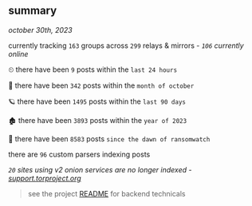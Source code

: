 
## summary
_october 30th, 2023_

currently tracking `163` groups across `299` relays & mirrors - _`106` currently online_

⏲ there have been `9` posts within the `last 24 hours`

🦈 there have been `342` posts within the `month of october`

🪐 there have been `1495` posts within the `last 90 days`

🏚 there have been `3893` posts within the `year of 2023`

🦕 there have been `8583` posts `since the dawn of ransomwatch`

there are `96` custom parsers indexing posts

_`20` sites using v2 onion services are no longer indexed - [support.torproject.org](https://support.torproject.org/onionservices/v2-deprecation/)_

> see the project [README](https://github.com/joshhighet/ransomwatch#ransomwatch--) for backend technicals

